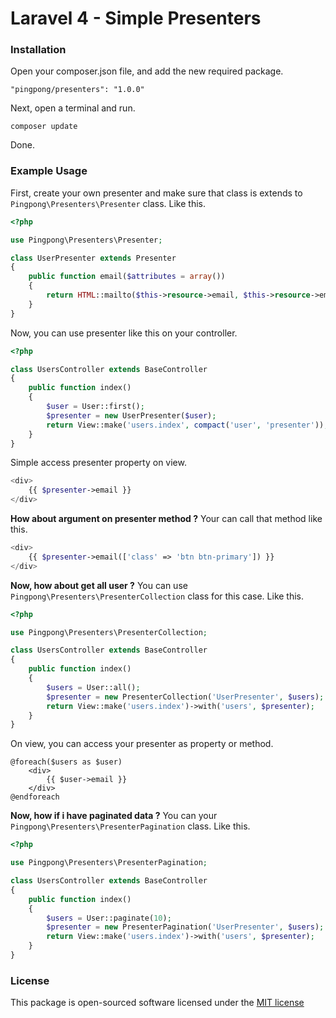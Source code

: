 Laravel 4 - Simple Presenters
=============================

### Installation

Open your composer.json file, and add the new required package.
	
 	"pingpong/presenters": "1.0.0" 

Next, open a terminal and run.

  	composer update 

Done.

### Example Usage

First, create your own presenter and make sure that class is extends to `Pingpong\Presenters\Presenter` class. Like this.

```php
<?php

use Pingpong\Presenters\Presenter;

class UserPresenter extends Presenter
{
	public function email($attributes = array())
	{
		return HTML::mailto($this->resource->email, $this->resource->email, $attributes);
	}
}

```

Now, you can use presenter like this on your controller.

```php
<?php

class UsersController extends BaseController
{
	public function index()
	{
		$user = User::first();
		$presenter = new UserPresenter($user);
		return View::make('users.index', compact('user', 'presenter'));
	}
}

```

Simple access presenter property on view.
```php
<div>
	{{ $presenter->email }}
</div>
```

**How about argument on presenter method ?**
Your can call that method like this.
```php
<div>
	{{ $presenter->email(['class' => 'btn btn-primary']) }}
</div>
```

**Now, how about get all user ?**
You can use `Pingpong\Presenters\PresenterCollection` class for this case.
Like this.

```php
<?php

use Pingpong\Presenters\PresenterCollection;

class UsersController extends BaseController
{
	public function index()
	{
		$users = User::all();
		$presenter = new PresenterCollection('UserPresenter', $users);
		return View::make('users.index')->with('users', $presenter);
	}
}
```

On view, you can access your presenter as property or method.

```
@foreach($users as $user)
	<div>
		{{ $user->email }}
	</div>
@endforeach
```

**Now, how if i have paginated data ?**
You can your `Pingpong\Presenters\PresenterPagination` class.
Like this.

```php
<?php

use Pingpong\Presenters\PresenterPagination;

class UsersController extends BaseController
{
	public function index()
	{
		$users = User::paginate(10);
		$presenter = new PresenterPagination('UserPresenter', $users);
		return View::make('users.index')->with('users', $presenter);
	}
}
```

### License

This package is open-sourced software licensed under the [MIT license](http://opensource.org/licenses/MIT)
